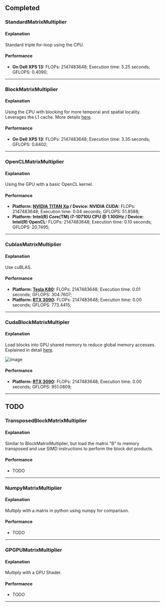 
## Completed
### StandardMatrixMultiplier
#### Explanation
Standard triple for-loop using the CPU.
#### Performance
- **On Dell XPS 13:** FLOPs: 2147483648; Execution time: 5.25 seconds; GFLOPS: 0.4090;
---
### BlockMatrixMultiplier
#### Explanation
Using the CPU with blocking for more temporal and spatial locality. Leverages the L1 cache. More details [here](https://csapp.cs.cmu.edu/public/waside/waside-blocking.pdf).
#### Performance
- **On Dell XPS 13:** FLOPs: 2147483648; Execution time: 3.35 seconds; GFLOPS: 0.6402;
---
### OpenCLMatrixMultiplier
#### Explanation
Using the GPU with a basic OpenCL kernel.
#### Performance
- **Platform: [NVIDIA TITAN Xp](https://vast.ai) / Device: NVIDIA CUDA:** FLOPs: 2147483648; Execution time: 0.04 seconds; GFLOPS: 51.8588;
- **Platform: Intel(R) Core(TM) i7-10710U CPU @ 1.10GHz / Device: Intel(R) OpenCL:** FLOPs: 2147483648; Execution time: 0.10 seconds; GFLOPS: 20.7495;
---
### CublasMatrixMultiplier
#### Explanation
Use cuBLAS.
#### Performance
- **Platform: [Tesla K80](https://vast.ai):** FLOPs: 2147483648; Execution time: 0.01 seconds; GFLOPS: 304.7607;
- **Platform: [RTX 3090](https://vast.ai):** FLOPs: 2147483648; Execution time: 0.00 seconds; GFLOPS: 773.4415;
---
### CudaBlockMatrixMultipler
#### Explanation
Load blocks into GPU shared memory to reduce global memory accesses. Explained in detail [here](https://docs.nvidia.com/cuda/cuda-c-programming-guide/index.html#shared-memory).

![image](https://user-images.githubusercontent.com/18753033/184559807-d2f5da04-7492-4e6c-92c4-bbfb4e14d4b0.png)

#### Performance
- **Platform: [RTX 3090](https://vast.ai):** FLOPs: 2147483648; Execution time: 0.00 seconds; GFLOPS: 951.0809;
---
## TODO
### TransposedBlockMatrixMultiplier
#### Explanation
Similar to BlockMatrixMultiplier, but load the matrix "B" to memory transposed and use SIMD instructions to perform the block dot products.
#### Performance
- TODO
---
### NumpyMatrixMultiplier
#### Explanation
Multiply with a matrix in python using numpy for comparison.
#### Performance
- TODO
---
### GPGPUMatrixMultiplier
#### Explanation
Multiply with a GPU Shader.
#### Performance
- TODO
---

